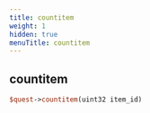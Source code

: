 ```yaml
---
title: countitem
weight: 1
hidden: true
menuTitle: countitem
---
```

## countitem
```perl
$quest->countitem(uint32 item_id)
```